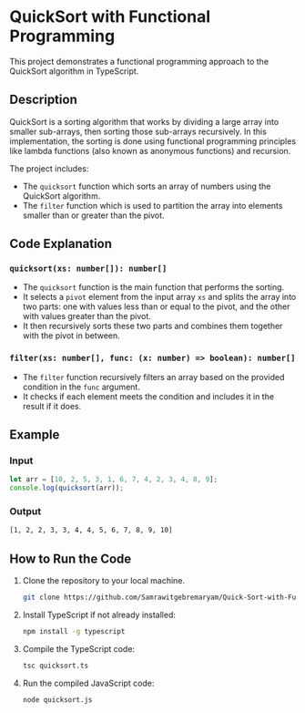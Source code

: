 
# QuickSort with Functional Programming

This project demonstrates a functional programming approach to the QuickSort algorithm in TypeScript.

## Description

QuickSort is a sorting algorithm that works by dividing a large array into smaller sub-arrays, then sorting those sub-arrays recursively. In this implementation, the sorting is done using functional programming principles like lambda functions (also known as anonymous functions) and recursion.

The project includes:
- The `quicksort` function which sorts an array of numbers using the QuickSort algorithm.
- The `filter` function which is used to partition the array into elements smaller than or greater than the pivot.

## Code Explanation

### `quicksort(xs: number[]): number[]`

- The `quicksort` function is the main function that performs the sorting.
- It selects a `pivot` element from the input array `xs` and splits the array into two parts: one with values less than or equal to the pivot, and the other with values greater than the pivot.
- It then recursively sorts these two parts and combines them together with the pivot in between.

### `filter(xs: number[], func: (x: number) => boolean): number[]`

- The `filter` function recursively filters an array based on the provided condition in the `func` argument.
- It checks if each element meets the condition and includes it in the result if it does.

## Example

### Input

```typescript
let arr = [10, 2, 5, 3, 1, 6, 7, 4, 2, 3, 4, 8, 9];
console.log(quicksort(arr));
```

### Output

```bash
[1, 2, 2, 3, 3, 4, 4, 5, 6, 7, 8, 9, 10]
```

## How to Run the Code

1. Clone the repository to your local machine.

   ```bash
   git clone https://github.com/Samrawitgebremaryam/Quick-Sort-with-Functional-Programming.git
   ```

2. Install TypeScript if not already installed:

   ```bash
   npm install -g typescript
   ```

3. Compile the TypeScript code:

   ```bash
   tsc quicksort.ts
   ```

4. Run the compiled JavaScript code:

   ```bash
   node quicksort.js
   ```
